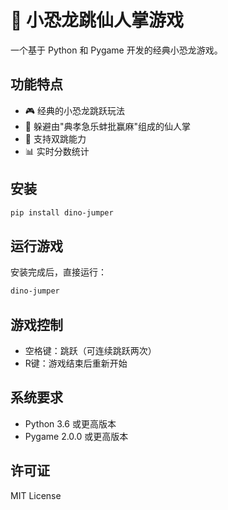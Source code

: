 # 🦖 小恐龙跳仙人掌游戏

一个基于 Python 和 Pygame 开发的经典小恐龙游戏。

## 功能特点

- 🎮 经典的小恐龙跳跃玩法
- 🌵 躲避由"典孝急乐蚌批赢麻"组成的仙人掌
- 🎯 支持双跳能力
- 📊 实时分数统计

## 安装

```bash
pip install dino-jumper
```

## 运行游戏

安装完成后，直接运行：
```bash
dino-jumper
```

## 游戏控制

- 空格键：跳跃（可连续跳跃两次）
- R键：游戏结束后重新开始

## 系统要求

- Python 3.6 或更高版本
- Pygame 2.0.0 或更高版本

## 许可证

MIT License